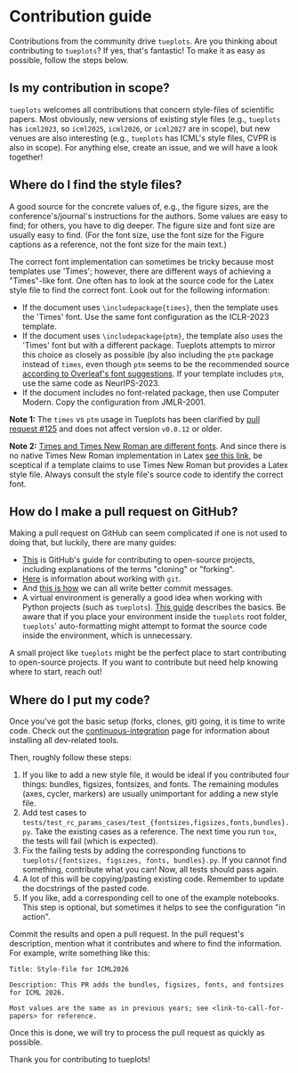 # Contribution guide

Contributions from the community drive `tueplots`.
Are you thinking about contributing to `tueplots`?
If yes, that's fantastic!
To make it as easy as possible, follow the steps below.



## Is my contribution in scope?

`tueplots` welcomes all contributions that concern style-files of scientific papers.
Most obviously, new versions of existing style files (e.g., `tueplots` has `icml2023`, so `icml2025`, `icml2026`, or `icml2027` are in scope), but
new venues are also interesting (e.g., `tueplots` has ICML's style files, CVPR is also in scope).
For anything else, create an issue, and we will have a look together!

## Where do I find the style files?

A good source for the concrete values of, e.g., the figure sizes, are the conference's/journal's instructions for the authors.
Some values are easy to find; for others, you have to dig deeper.
The figure size and font size are usually easy to find. (For the font size, use the font size for the Figure captions as a reference, not the font size for the main text.)

The correct font implementation can sometimes be tricky because most templates use 'Times'; however, there are different ways of achieving a "Times"-like font.
One often has to look at the source code for the Latex style file to find the correct font.
Look out for the following information:

* If the document uses `\includepackage{times}`, then the template uses the 'Times' font. Use the same font configuration as the ICLR-2023 template.
* If the document uses `\includepackage{ptm}`, the template also uses the 'Times' font but with a different package. Tueplots attempts to mirror this choice as closely as possible (by also including the `ptm` package instead of `times`, even though `ptm` seems to be the recommended source [according to Overleaf's font suggestions](https://www.overleaf.com/learn/latex/Font_typefaces). If your template includes `ptm`, use the same code as NeurIPS-2023.
* If the document includes no font-related package, then use Computer Modern. Copy the configuration from JMLR-2001.

**Note 1:**
The `times` vs `ptm` usage in Tueplots has been clarified by [pull request #125](https://github.com/pnkraemer/tueplots/pull/125) and does not affect version `v0.0.12` or older.

**Note 2:**
[Times and Times New Roman are different fonts](https://creativepro.com/times-roman-vs-times-new-roman/).
And since there is no native Times New Roman implementation in Latex [see this link](https://tex.stackexchange.com/questions/153168/how-to-set-document-font-to-times-new-roman-by-command), be sceptical if a template claims to use Times New Roman but provides a Latex style file.
Always consult the style file's source code to identify the correct font.




## How do I make a pull request on GitHub?
Making a pull request on GitHub can seem complicated if one is not used to doing that, but luckily, there are many guides:

- [This](https://docs.github.com/en/get-started/quickstart/contributing-to-projects) is GitHub's guide for contributing to open-source projects, including explanations of the terms "cloning" or "forking".
- [Here](https://docs.github.com/en/get-started/using-git) is information about working with `git`.
- And [this is how](https://www.freecodecamp.org/news/how-to-write-better-git-commit-messages/)  we can all write better commit messages.
- A virtual environment is generally a good idea when working with Python projects (such as `tueplots`). [This guide](https://realpython.com/python-virtual-environments-a-primer/) describes the basics. Be aware that if you place your environment inside the `tueplots` root folder, `tueplots`' auto-formatting might attempt to format the source code inside the environment, which is unnecessary.


A small project like `tueplots` might be the perfect place to start contributing to open-source projects.
If you want to contribute but need help knowing where to start, reach out!

## Where do I put my code?

Once you've got the basic setup (forks, clones, git) going, it is time to write code.
Check out the [continuous-integration](https://tueplots.readthedocs.io/en/latest/docs_dev/continuous_integration) page for information about installing all dev-related tools.


Then, roughly follow these steps:

1. If you like to add a new style file, it would be ideal if you contributed four things: bundles, figsizes, fontsizes, and fonts. The remaining modules (axes, cycler, markers) are usually unimportant for adding a new style file.
2. Add test cases to `tests/test_rc_params_cases/test_{fontsizes,figsizes,fonts,bundles}.py`. Take the existing cases as a reference. The next time you run `tox`, the tests will fail (which is expected).
3. Fix the failing tests by adding the corresponding functions to `tueplots/{fontsizes, figsizes, fonts, bundles}.py`. If you cannot find something, contribute what you can! Now, all tests should pass again.
4. A lot of this will be copying/pasting existing code. Remember to update the docstrings of the pasted code.
5. If you like, add a corresponding cell to one of the example notebooks. This step is optional, but sometimes it helps to see the configuration "in action".


Commit the results and open a pull request.
In the pull request's description, mention what it contributes and where to find the information. For example, write something like this:



    Title: Style-file for ICML2026

    Description: This PR adds the bundles, figsizes, fonts, and fontsizes for ICML 2026.

    Most values are the same as in previous years; see <link-to-call-for-papers> for reference.


Once this is done, we will try to process the pull request as quickly as possible.

Thank you for contributing to tueplots!
